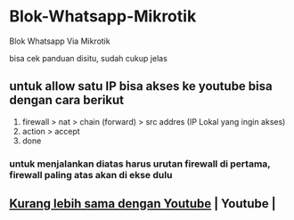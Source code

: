 # Blok-Whatsapp-Mikrotik
Blok Whatsapp Via Mikrotik

bisa cek panduan disitu, sudah cukup jelas
 ## untuk allow satu IP bisa akses ke youtube bisa dengan cara berikut
 1. firewall > nat > chain (forward) > src addres (IP Lokal yang ingin akses)
 2. action > accept
 3. done

### untuk menjalankan diatas harus urutan firewall di pertama, firewall paling atas akan di ekse dulu
## [Kurang lebih sama dengan Youtube](https://github.com/PuguhDy/Blok-Youtube-Mikrotik/blob/main/README.md) | Youtube |
